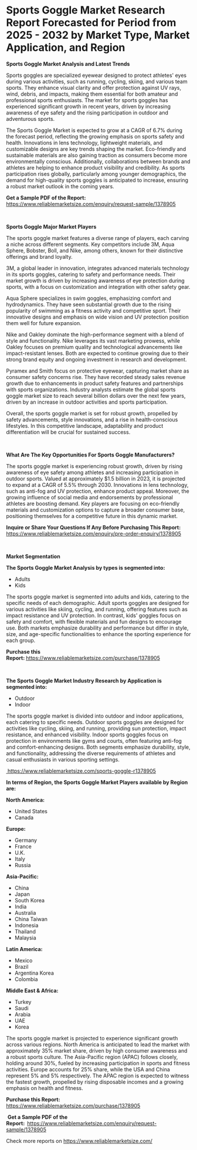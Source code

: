 <p><h1>Sports Goggle Market Research Report Forecasted for Period from 2025 -  2032 by Market Type, Market Application, and Region</h1></p><p><strong>Sports Goggle Market Analysis and Latest Trends</strong></p>
<p><p>Sports goggles are specialized eyewear designed to protect athletes' eyes during various activities, such as running, cycling, skiing, and various team sports. They enhance visual clarity and offer protection against UV rays, wind, debris, and impacts, making them essential for both amateur and professional sports enthusiasts. The market for sports goggles has experienced significant growth in recent years, driven by increasing awareness of eye safety and the rising participation in outdoor and adventurous sports.</p><p>The Sports Goggle Market is expected to grow at a CAGR of 6.7% during the forecast period, reflecting the growing emphasis on sports safety and health. Innovations in lens technology, lightweight materials, and customizable designs are key trends shaping the market. Eco-friendly and sustainable materials are also gaining traction as consumers become more environmentally conscious. Additionally, collaborations between brands and athletes are helping to enhance product visibility and credibility. As sports participation rises globally, particularly among younger demographics, the demand for high-quality sports goggles is anticipated to increase, ensuring a robust market outlook in the coming years.</p></p>
<p><strong>Get a Sample PDF of the Report:&nbsp;</strong> <a href="https://www.reliablemarketsize.com/enquiry/request-sample/1378905?utm_campaign=3537&utm_medium=2&utm_source=Github&utm_content=ia&utm_term=04042025&utm_id=sports-goggle">https://www.reliablemarketsize.com/enquiry/request-sample/1378905</a></p>
<p>&nbsp;</p>
<p><strong>Sports Goggle Major Market Players</strong></p>
<p><p>The sports goggle market features a diverse range of players, each carving a niche across different segments. Key competitors include 3M, Aqua Sphere, Bobster, Boll, and Nike, among others, known for their distinctive offerings and brand loyalty. </p><p>3M, a global leader in innovation, integrates advanced materials technology in its sports goggles, catering to safety and performance needs. Their market growth is driven by increasing awareness of eye protection during sports, with a focus on customization and integration with other safety gear. </p><p>Aqua Sphere specializes in swim goggles, emphasizing comfort and hydrodynamics. They have seen substantial growth due to the rising popularity of swimming as a fitness activity and competitive sport. Their innovative designs and emphasis on wide vision and UV protection position them well for future expansion.</p><p>Nike and Oakley dominate the high-performance segment with a blend of style and functionality. Nike leverages its vast marketing prowess, while Oakley focuses on premium quality and technological advancements like impact-resistant lenses. Both are expected to continue growing due to their strong brand equity and ongoing investment in research and development.</p><p>Pyramex and Smith focus on protective eyewear, capturing market share as consumer safety concerns rise. They have recorded steady sales revenue growth due to enhancements in product safety features and partnerships with sports organizations. Industry analysts estimate the global sports goggle market size to reach several billion dollars over the next few years, driven by an increase in outdoor activities and sports participation.</p><p>Overall, the sports goggle market is set for robust growth, propelled by safety advancements, style innovations, and a rise in health-conscious lifestyles. In this competitive landscape, adaptability and product differentiation will be crucial for sustained success.</p></p>
<p>&nbsp;</p>
<p><strong>What Are The Key Opportunities For Sports Goggle Manufacturers?</strong></p>
<p><p>The sports goggle market is experiencing robust growth, driven by rising awareness of eye safety among athletes and increasing participation in outdoor sports. Valued at approximately $1.5 billion in 2023, it is projected to expand at a CAGR of 5.5% through 2030. Innovations in lens technology, such as anti-fog and UV protection, enhance product appeal. Moreover, the growing influence of social media and endorsements by professional athletes are boosting demand. Key players are focusing on eco-friendly materials and customization options to capture a broader consumer base, positioning themselves for a competitive future in this dynamic market.</p></p>
<p><strong>Inquire or Share Your Questions If Any Before Purchasing This Report:</strong> <a href="https://www.reliablemarketsize.com/enquiry/pre-order-enquiry/1378905?utm_campaign=3537&utm_medium=2&utm_source=Github&utm_content=ia&utm_term=04042025&utm_id=sports-goggle">https://www.reliablemarketsize.com/enquiry/pre-order-enquiry/1378905</a></p>
<p>&nbsp;</p>
<p><strong>Market Segmentation</strong></p>
<p><strong>The Sports Goggle Market Analysis by types is segmented into:</strong></p>
<p><ul><li>Adults</li><li>Kids</li></ul></p>
<p><p>The sports goggle market is segmented into adults and kids, catering to the specific needs of each demographic. Adult sports goggles are designed for various activities like skiing, cycling, and running, offering features such as impact resistance and UV protection. In contrast, kids' goggles focus on safety and comfort, with flexible materials and fun designs to encourage use. Both markets emphasize durability and performance but differ in style, size, and age-specific functionalities to enhance the sporting experience for each group.</p></p>
<p><strong>Purchase this Report:&nbsp;</strong><a href="https://www.reliablemarketsize.com/purchase/1378905?utm_campaign=3537&utm_medium=2&utm_source=Github&utm_content=ia&utm_term=04042025&utm_id=sports-goggle">https://www.reliablemarketsize.com/purchase/1378905</a></p>
<p>&nbsp;</p>
<p><strong>The Sports Goggle Market Industry Research by Application is segmented into:</strong></p>
<p><ul><li>Outdoor</li><li>Indoor</li></ul></p>
<p><p>The sports goggle market is divided into outdoor and indoor applications, each catering to specific needs. Outdoor sports goggles are designed for activities like cycling, skiing, and running, providing sun protection, impact resistance, and enhanced visibility. Indoor sports goggles focus on protection in environments like gyms and courts, often featuring anti-fog and comfort-enhancing designs. Both segments emphasize durability, style, and functionality, addressing the diverse requirements of athletes and casual enthusiasts in various sporting settings.</p></p>
<p><a href="https://www.reliablemarketsize.com/sports-goggle-r1378905?utm_campaign=3537&utm_medium=2&utm_source=Github&utm_content=ia&utm_term=04042025&utm_id=sports-goggle">&nbsp;https://www.reliablemarketsize.com/sports-goggle-r1378905</a></p>
<p><strong>In terms of Region, the Sports Goggle Market Players available by Region are:</strong></p>
<p>
    <p> <strong> North America: </strong>
        <ul>
            <li>United States</li>
            <li>Canada</li>
        </ul>
        </p> 
    <p> <strong> Europe: </strong>
        <ul>
            <li>Germany</li>
            <li>France</li>
            <li>U.K.</li>
            <li>Italy</li>
            <li>Russia</li>
        </ul>
        </p> 
    <p> <strong> Asia-Pacific: </strong>
        <ul>
            <li>China</li>
            <li>Japan</li>
            <li>South Korea</li>
            <li>India</li>
            <li>Australia</li>
            <li>China Taiwan</li>
            <li>Indonesia</li>
            <li>Thailand</li>
            <li>Malaysia</li>
        </ul>
        </p> 
    <p> <strong> Latin America: </strong>
        <ul>
            <li>Mexico</li>
            <li>Brazil</li>
            <li>Argentina Korea</li>
            <li>Colombia</li>
        </ul>
        </p> 
    <p> <strong> Middle East & Africa: </strong>
        <ul>
            <li>Turkey</li>
            <li>Saudi</li>
            <li>Arabia</li>
            <li>UAE</li>
            <li>Korea</li>
        </ul>
    </p>
    </p>
<p><p>The sports goggle market is projected to experience significant growth across various regions. North America is anticipated to lead the market with approximately 35% market share, driven by high consumer awareness and a robust sports culture. The Asia-Pacific region (APAC) follows closely, holding around 30%, fueled by increasing participation in sports and fitness activities. Europe accounts for 25% share, while the USA and China represent 5% and 5% respectively. The APAC region is expected to witness the fastest growth, propelled by rising disposable incomes and a growing emphasis on health and fitness.</p></p>
<p><strong>Purchase this Report: </strong><a href="https://www.reliablemarketsize.com/purchase/1378905?utm_campaign=3537&utm_medium=2&utm_source=Github&utm_content=ia&utm_term=04042025&utm_id=sports-goggle">https://www.reliablemarketsize.com/purchase/1378905</a></p>
<p>&nbsp;<strong>Get a Sample PDF of the Report:&nbsp;&nbsp;</strong><a href="https://www.reliablemarketsize.com/enquiry/request-sample/1378905?utm_campaign=3537&utm_medium=2&utm_source=Github&utm_content=ia&utm_term=04042025&utm_id=sports-goggle">https://www.reliablemarketsize.com/enquiry/request-sample/1378905</a></p>
<p><strong></strong></p>
<p>Check more reports on <a href="https://www.reliablemarketsize.com/?utm_campaign=3537&utm_medium=2&utm_source=Github&utm_content=ia&utm_term=04042025&utm_id=sports-goggle">https://www.reliablemarketsize.com/</a></p>
